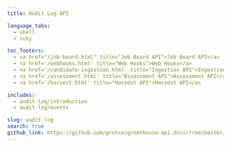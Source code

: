 ```yaml
---
title: Audit Log API

language_tabs:
  - shell
  - ruby

toc_footers:
  - <a href="/job-board.html" title="Job Board API">Job Board API</a>
  - <a href='/webhooks.html' title="Web Hooks">Web Hooks</a>
  - <a href='/candidate-ingestion.html' title="Ingestion API">Ingestion API</a>
  - <a href='/assessment.html' title="Assessment API">Assessment API</a>
  - <a href='/harvest.html' title="Harvest API">Harvest API</a>

includes:
  - audit-log/introduction
  - audit-log/events

slug: audit-log
search: true
github_link: https://github.com/grnhse/greenhouse-api-docs/tree/master/source/includes/audit-log
---
```

